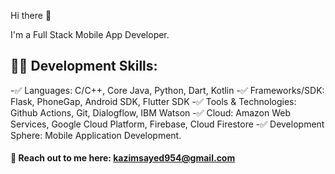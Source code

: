 Hi there 👋

I'm a Full Stack Mobile App Developer.

## 👨‍💻 Development Skills:
-✅ Languages: C/C++, Core Java, Python, Dart, Kotlin
-✅ Frameworks/SDK: Flask, PhoneGap, Android SDK, Flutter SDK
-✅ Tools & Technologies: Github Actions, Git, Dialogflow, IBM Watson
-✅ Cloud: Amazon Web Services, Google Cloud Platform, Firebase, Cloud Firestore
-✅ Development Sphere: Mobile Application Development.


#### 📧 Reach out to me here: kazimsayed954@gmail.com
